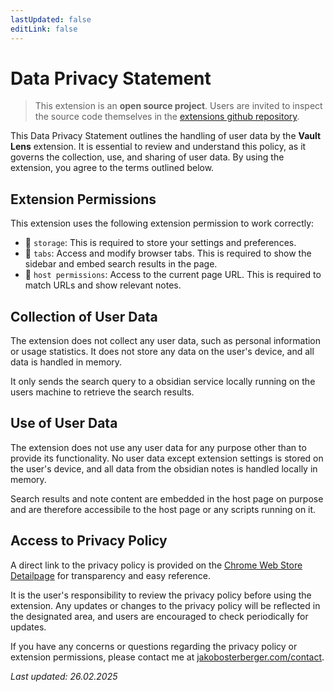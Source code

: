 ```yaml
---
lastUpdated: false
editLink: false
---
```


# Data Privacy Statement

> This extension is an **open source project**. Users are invited to inspect the source code themselves in the [extensions github repository](https://github.com/jk-oster/obsidian-search-for-web).

This Data Privacy Statement outlines the handling of user data by the **Vault Lens** extension. It is essential to review and understand this policy, as it governs the collection, use, and sharing of user data. By using the extension, you agree to the terms outlined below.

## Extension Permissions

This extension uses the following extension permission to work correctly:

- 💾 ``storage``: This is required to store your settings and preferences.
- 📑 ``tabs``: Access and modify browser tabs. This is required to show the sidebar and embed search results in the page.
- 🔗 ``host permissions``: Access to the current page URL. This is required to match URLs and show relevant notes.

## Collection of User Data

The extension does not collect any user data, such as personal information or usage statistics. It does not store any data on the user's device, and all data is handled in memory.

It only sends the search query to a obsidian service locally running on the users machine to retrieve the search results.

## Use of User Data

The extension does not use any user data for any purpose other than to provide its functionality. No user data except extension settings is stored on the user's device, and all data from the obsidian notes is handled locally in memory.

Search results and note content are embedded in the host page on purpose and are therefore accessibile to the host page or any scripts running on it.

## Access to Privacy Policy

A direct link to the privacy policy is provided on the [Chrome Web Store Detailpage](https://chromewebstore.google.com/detail/obsidian-browser-search/ikdemlfoilfdmcdiegelchlhfnkpmaee) for transparency and easy reference.

It is the user's responsibility to review the privacy policy before using the extension. Any updates or changes to the privacy policy will be reflected in the designated area, and users are encouraged to check periodically for updates.

If you have any concerns or questions regarding the privacy policy or extension permissions, please contact me at [jakobosterberger.com/contact](https://jakobosterberger.com/contact).

*Last updated: 26.02.2025*
